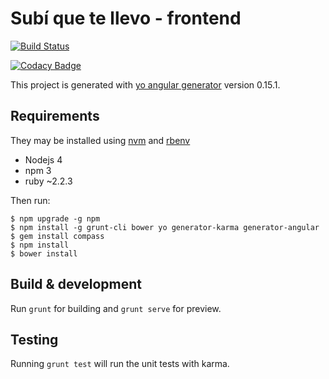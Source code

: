 # Subí que te llevo - frontend

[![Build Status](https://travis-ci.org/DesarrolloDeAplicaciones-GrupoA/frontend.svg?branch=master)](https://travis-ci.org/DesarrolloDeAplicaciones-GrupoA/frontend)

[![Codacy Badge](https://api.codacy.com/project/badge/grade/8a09263b6ab241b8bf071acb80a35597)](https://www.codacy.com/app/DesarrolloDeAplicaciones-GrupoA/frontend)

This project is generated with [yo angular generator](https://github.com/yeoman/generator-angular)
version 0.15.1.

## Requirements
They may be installed using [nvm](https://github.com/creationix/nvm) and  [rbenv](https://github.com/rbenv/rbenv)

* Nodejs 4
* npm 3
* ruby ~2.2.3

Then run:

    $ npm upgrade -g npm
    $ npm install -g grunt-cli bower yo generator-karma generator-angular
    $ gem install compass
    $ npm install
    $ bower install

## Build & development

Run `grunt` for building and `grunt serve` for preview.

## Testing

Running `grunt test` will run the unit tests with karma.
